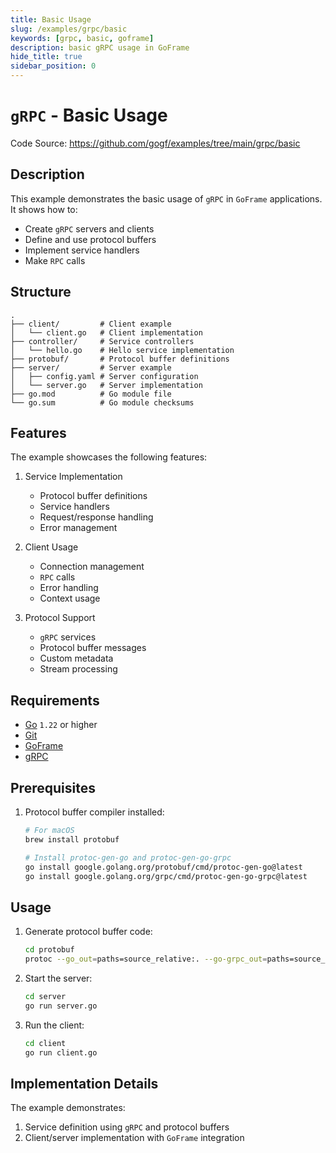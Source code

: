```yaml
---
title: Basic Usage
slug: /examples/grpc/basic
keywords: [grpc, basic, goframe]
description: basic gRPC usage in GoFrame
hide_title: true
sidebar_position: 0
---
```


# `gRPC` - Basic Usage

Code Source: https://github.com/gogf/examples/tree/main/grpc/basic


## Description

This example demonstrates the basic usage of `gRPC` in `GoFrame` applications. It shows how to:
- Create `gRPC` servers and clients
- Define and use protocol buffers
- Implement service handlers
- Make `RPC` calls

## Structure

```text
.
├── client/         # Client example
│   └── client.go   # Client implementation
├── controller/     # Service controllers
│   └── hello.go    # Hello service implementation
├── protobuf/       # Protocol buffer definitions
├── server/         # Server example
│   ├── config.yaml # Server configuration
│   └── server.go   # Server implementation
├── go.mod          # Go module file
└── go.sum          # Go module checksums
```

## Features

The example showcases the following features:
1. Service Implementation
   - Protocol buffer definitions
   - Service handlers
   - Request/response handling
   - Error management

2. Client Usage
   - Connection management
   - `RPC` calls
   - Error handling
   - Context usage

3. Protocol Support
   - `gRPC` services
   - Protocol buffer messages
   - Custom metadata
   - Stream processing

## Requirements

- [Go](https://golang.org/dl/) `1.22` or higher
- [Git](https://git-scm.com/downloads)
- [GoFrame](https://goframe.org)
- [gRPC](https://grpc.io/docs/languages/go/quickstart/)

## Prerequisites

1. Protocol buffer compiler installed:
   ```bash
   # For macOS
   brew install protobuf
   
   # Install protoc-gen-go and protoc-gen-go-grpc
   go install google.golang.org/protobuf/cmd/protoc-gen-go@latest
   go install google.golang.org/grpc/cmd/protoc-gen-go-grpc@latest
   ```

## Usage

1. Generate protocol buffer code:
   ```bash
   cd protobuf
   protoc --go_out=paths=source_relative:. --go-grpc_out=paths=source_relative:. *.proto
   ```

2. Start the server:
   ```bash
   cd server
   go run server.go
   ```

3. Run the client:
   ```bash
   cd client
   go run client.go
   ```

## Implementation Details

The example demonstrates:
1. Service definition using `gRPC` and protocol buffers
2. Client/server implementation with `GoFrame` integration
